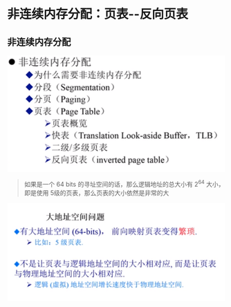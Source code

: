 # 非连续内存分配：页表--反向页表

## 非连续内存分配

![](./img/4_5_opSystem1.png)

> 如果是一个 64 bits 的寻址空间的话，那么逻辑地址的总大小有 ${2^{64}}$ 大小，即是使用 5级的页表，那么页表的大小依然是非常的大

![](./img/4_5_opSystem2.png)